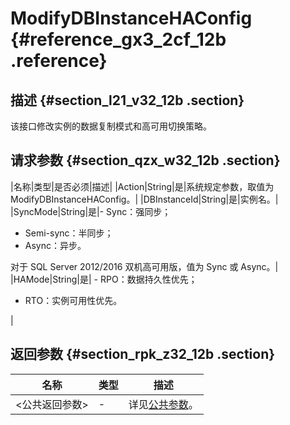 # ModifyDBInstanceHAConfig {#reference_gx3_2cf_12b .reference}

## 描述 {#section_l21_v32_12b .section}

该接口修改实例的数据复制模式和高可用切换策略。

## 请求参数 {#section_qzx_w32_12b .section}

|名称|类型|是否必须|描述|
|Action|String|是|系统规定参数，取值为ModifyDBInstanceHAConfig。|
|DBInstanceId|String|是|实例名。|
|SyncMode|String|是|-   Sync：强同步；
-   Semi-sync：半同步；
-   Async：异步。

对于 SQL Server 2012/2016 双机高可用版，值为 Sync 或 Async。|
|HAMode|String|是| -   RPO：数据持久性优先；
-   RTO：实例可用性优先。

 |

## 返回参数 {#section_rpk_z32_12b .section}

|名称|类型|描述|
|--|--|--|
|<公共返回参数\>|-|详见[公共参数](intl.zh-CN/API参考/使用API/公共参数.md#)。|

